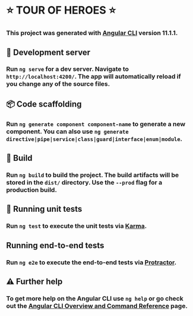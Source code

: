 # :star: TOUR OF HEROES  :star:

### This project was generated with [Angular CLI](https://github.com/angular/angular-cli) version 11.1.1.

## :wrench: Development server

### Run `ng serve` for a dev server. Navigate to `http://localhost:4200/`. The app will automatically reload if you change any of the source files.

##  :package: Code scaffolding

### Run `ng generate component component-name` to generate a new component. You can also use `ng generate directive|pipe|service|class|guard|interface|enum|module`.

## :construction: Build

### Run `ng build` to build the project. The build artifacts will be stored in the `dist/` directory. Use the `--prod` flag for a production build.

## :rocket: Running unit tests

### Run `ng test` to execute the unit tests via [Karma](https://karma-runner.github.io).

## Running end-to-end tests

### Run `ng e2e` to execute the end-to-end tests via [Protractor](http://www.protractortest.org/).

## :warning: Further help

### To get more help on the Angular CLI use `ng help` or go check out the [Angular CLI Overview and Command Reference](https://angular.io/cli) page.